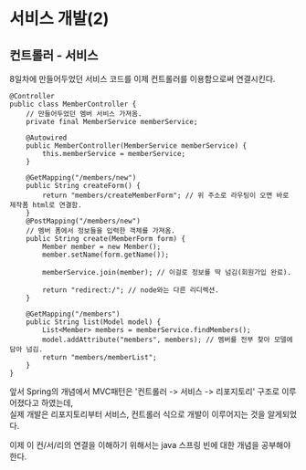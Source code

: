 # 서비스 개발(2)

## 컨트롤러 - 서비스
8일차에 만들어두었던 서비스 코드를 이제 컨트롤러를 이용함으로써 연결시킨다.

```angular2html
@Controller
public class MemberController {
    // 만들어두었던 멤버 서비스 가져옴.
    private final MemberService memberService;

    @Autowired
    public MemberController(MemberService memberService) {
        this.memberService = memberService;
    }

    @GetMapping("/members/new")
    public String createForm() {
        return "members/createMemberForm"; // 위 주소로 라우팅이 오면 바로 제작폼 html로 연결함.
    }
    @PostMapping("/members/new")
    // 멤버 폼에서 정보들을 입력한 객체를 가져옴.
    public String create(MemberForm form) {
        Member member = new Member();
        member.setName(form.getName());

        memberService.join(member); // 이걸로 정보를 딱 넘김(회원가입 완료).

        return "redirect:/"; // node와는 다른 리디렉션.
    }

    @GetMapping("/members")
    public String list(Model model) {
        List<Member> members = memberService.findMembers();
        model.addAttribute("members", members); // 멤버를 전부 찾아 모델에 담아 넘김.
        return "members/memberList";
    }
}
```

앞서 Spring의 개념에서 MVC패턴은 '컨트롤러 -> 서비스 -> 리포지토리' 구조로 이루어졌다고 하였는데,<br>
실제 개발은 리포지토리부터 서비스, 컨트롤러 식으로 개발이 이루어지는 것을 알게되었다.

이제 이 컨/서/리의 연결을 이해하기 위해서는 java 스프링 빈에 대한 개념을 공부해야한다.